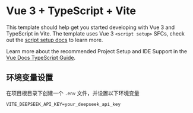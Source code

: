 # Vue 3 + TypeScript + Vite

This template should help get you started developing with Vue 3 and TypeScript in Vite. The template uses Vue 3 `<script setup>` SFCs, check out the [script setup docs](https://v3.vuejs.org/api/sfc-script-setup.html#sfc-script-setup) to learn more.

Learn more about the recommended Project Setup and IDE Support in the [Vue Docs TypeScript Guide](https://vuejs.org/guide/typescript/overview.html#project-setup).

## 环境变量设置

在项目根目录下创建一个 `.env` 文件，并设置以下环境变量

```
VITE_DEEPSEEK_API_KEY=your_deepseek_api_key
```
